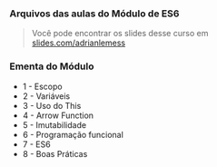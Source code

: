 ### Arquivos das aulas do Módulo de ES6

> Você pode encontrar os slides desse curso em [slides.com/adrianlemess](https://slides.com/adrianlemescaetano/javascript-introducao#/)

### Ementa do Módulo

- 1 - Escopo
- 2 - Variáveis
- 3 - Uso do This
- 4 - Arrow Function
- 5 - Imutabilidade
- 6 - Programação funcional
- 7 - ES6
- 8 - Boas Práticas
